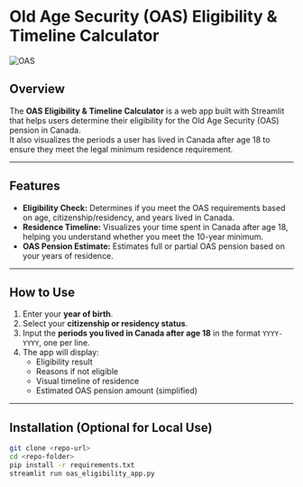 # Old Age Security (OAS) Eligibility & Timeline Calculator

![OAS](https://img.shields.io/badge/Status-Prototype-blue)

## Overview
The **OAS Eligibility & Timeline Calculator** is a web app built with Streamlit that helps users determine their eligibility for the Old Age Security (OAS) pension in Canada.  
It also visualizes the periods a user has lived in Canada after age 18 to ensure they meet the legal minimum residence requirement.

---

## Features
- **Eligibility Check:** Determines if you meet the OAS requirements based on age, citizenship/residency, and years lived in Canada.  
- **Residence Timeline:** Visualizes your time spent in Canada after age 18, helping you understand whether you meet the 10-year minimum.  
- **OAS Pension Estimate:** Estimates full or partial OAS pension based on your years of residence.

---

## How to Use
1. Enter your **year of birth**.  
2. Select your **citizenship or residency status**.  
3. Input the **periods you lived in Canada after age 18** in the format `YYYY-YYYY`, one per line.  
4. The app will display:
   - Eligibility result
   - Reasons if not eligible
   - Visual timeline of residence
   - Estimated OAS pension amount (simplified)

---

## Installation (Optional for Local Use)
```bash
git clone <repo-url>
cd <repo-folder>
pip install -r requirements.txt
streamlit run oas_eligibility_app.py

